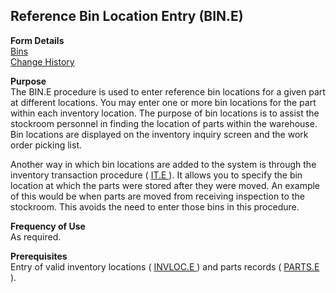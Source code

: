 ##  Reference Bin Location Entry (BIN.E)

<PageHeader />

**Form Details**  
[ Bins ](BIN-E-1/)   
[ Change History ](BIN-E-2/)   

**Purpose**  
The BIN.E procedure is used to enter reference bin locations for a given part
at different locations. You may enter one or more bin locations for the part
within each inventory location. The purpose of bin locations is to assist the
stockroom personnel in finding the location of parts within the warehouse. Bin
locations are displayed on the inventory inquiry screen and the work order
picking list.  
  
Another way in which bin locations are added to the system is through the inventory transaction procedure ( [ IT.E ](../../../../rover/AP-OVERVIEW/AP-ENTRY/AP-E/CHECKS-E/AP-CONTROL/GLCHART-E/GLCHART-E-1/GLCHART-R2/WO-CONTROL/WO-E/IT-E) ). It allows you to specify the bin location at which the parts were stored after they were moved. An example of this would be when parts are moved from receiving inspection to the stockroom. This avoids the need to enter those bins in this procedure. 

**Frequency of Use**  
As required.

**Prerequisites**  
Entry of valid inventory locations ( [ INVLOC.E ](../../../../rover/AP-OVERVIEW/AP-ENTRY/AP-E/CHECKS-E/AP-CONTROL/INVLOC-E) ) and parts records ( [ PARTS.E ](../../../../rover/AP-OVERVIEW/AP-ENTRY/ACCT-CONTROL/ACCT-CONTROL-1/ar-e/PARTS-E) ). 

<badge text= "Version 8.10.57" vertical="middle" />

<PageFooter />